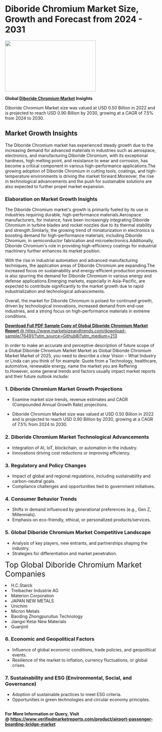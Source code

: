 <H1>Diboride Chromium Market Size, Growth and Forecast from 2024 - 2031</H1><img class="aligncenter size-medium wp-image-584254" src="https://thirdeyenews.in/wp-content/uploads/2024/09/Global-Market-Research-300x168.jpeg" alt="" width="300" height="168" /><p><strong>Global&nbsp;<a href="https://www.marketsizeandtrends.com/download-sample/76491/?utm_source=Github8j?utm_medium=213">Diboride Chromium Market</a> Insights</strong></p><p>Diboride Chromium Market size was valued at USD 0.50 Billion in 2022 and is projected to reach USD 0.90 Billion by 2030, growing at a CAGR of 7.5% from 2024 to 2030.</p><p><h2>Market Growth Insights</h2> <p>The Diboride Chromium market has experienced steady growth due to the increasing demand for advanced materials in industries such as aerospace, electronics, and manufacturing.Diboride Chromium, with its exceptional hardness, high melting point, and resistance to wear and corrosion, has become a critical component in various high-performance applications.The growing adoption of Diboride Chromium in cutting tools, coatings, and high-temperature environments is driving the market forward.Moreover, the rise in technological advancements and the push for sustainable solutions are also expected to further propel market expansion.</p> <p><a href="#"></a></p> <h3>Elaboration on Market Growth Insights</h3> <p>The Diboride Chromium market's growth is primarily fueled by its use in industries requiring durable, high-performance materials.Aerospace manufacturers, for instance, have been increasingly integrating Diboride Chromium in turbine blades and rocket nozzles due to its thermal stability and strength.Similarly, the growing trend of miniaturization in electronics is boosting demand for high-performance materials, including Diboride Chromium, in semiconductor fabrication and microelectronics.Additionally, Diboride Chromium's role in providing high-efficiency coatings for industrial machinery further enhances its market position.</p> <p>With the rise in industrial automation and advanced manufacturing techniques, the application areas of Diboride Chromium are expanding.The increased focus on sustainability and energy-efficient production processes is also spurring the demand for Diboride Chromium in various energy and defense applications.Emerging markets, especially in Asia-Pacific, are expected to contribute significantly to the market growth due to rapid industrialization and technological advancements.</p> <p>Overall, the market for Diboride Chromium is poised for continued growth, driven by technological innovations, increased demand from end-use industries, and a strong focus on high-performance materials in extreme conditions.</p> <p><a href="#"></p><p><span class=""><strong>Download Full PDF Sample Copy of Global Diboride Chromium Market Report</strong> @ <a href="https://www.marketsizeandtrends.com/download-sample/76491/?utm_source=Github8j?utm_medium=213" target="_blank">https://www.marketsizeandtrends.com/download-sample/76491/?utm_source=Github8j?utm_medium=213</a></span></p><p>In order to make an accurate and perceptive description of future scope of a Global&nbsp;Diboride Chromium Market Market as Global&nbsp;Diboride Chromium Market Market of 2025, you need to describe a clear Vision &ndash; What Industry or Linda can you think of for example: Quote from a Technology, healthcare, automotive, renewable energy, name the market you are Reffering to.However, some general trends and factors usually impact market reports and their future outlook include:</p><h3>1.&nbsp;<strong>Diboride Chromium Market Growth Projections</strong></h3><ul><li>Examine market size trends, revenue estimates and CAGR (Compounded Annual Growth Rate) projections.</li><li><p>Diboride Chromium Market size was valued at USD 0.50 Billion in 2022 and is projected to reach USD 0.90 Billion by 2030, growing at a CAGR of 7.5% from 2024 to 2030.</p></li></ul><h3>2.&nbsp;<strong>Diboride Chromium Market Technological Advancements</strong></h3><ul><li>Integration of AI, IoT, blockchain, or automation in the industry.</li><li>Innovations driving cost reductions or improving efficiency.</li></ul><h3>3.&nbsp;<strong>Regulatory and Policy Changes</strong></h3><ul><li>Impact of global and regional regulations, including sustainability and carbon-neutral goals.</li><li>Compliance challenges and opportunities tied to government initiatives.</li></ul><h3>4.&nbsp;<strong>Consumer Behavior Trends</strong></h3><ul><li>Shifts in demand influenced by generational preferences (e.g., Gen Z, Millennials).</li><li>Emphasis on eco-friendly, ethical, or personalized products/services.</li></ul><h3>5.&nbsp;<strong>Global Diboride Chromium Market Competitive Landscape</strong></h3><ul><li>Analysis of key players, new entrants, and partnerships shaping the industry.</li><li>Strategies for differentiation and market penetration.</li></ul><p data-pm-slice="1 1 []"><span style="color: inherit; font-family: inherit; font-size: 25px;">Top Global Diboride Chromium Market Companies</span></p><div class="" data-test-id=""><p><li>H.C.Starck</li><li> Treibacher Industrie AG</li><li> Materion Corporation</li><li> JAPAN NEW METALS</li><li> Unichim</li><li> Micron Metals</li><li> Baoding Zhongpuruituo Technology</li><li> Jiangxi Ketai New Materials</li><li> Guanjinli</li></p></div><h3>6.&nbsp;<strong>Economic and Geopolitical Factors</strong></h3><ul><li>Influence of global economic conditions, trade policies, and geopolitical events.</li><li>Resilience of the market to inflation, currency fluctuations, or global crises.</li></ul><h3>7.&nbsp;<strong>Sustainability and ESG (Environmental, Social, and Governance)</strong></h3><ul><li>Adoption of sustainable practices to meet ESG criteria.</li><li>Opportunities in green technologies and circular economy principles.</li></ul><h2><strong style="font-size: 14px;">For More Information or Query, Visit @&nbsp;</strong><a style="background-color: #ffffff; font-size: 14px;" href="https://www.marketsizeandtrends.com/report/diboride-chromium-market/" target="_blank">https://www.verifiedmarketreports.com/product/airport-passenger-boarding-bridge-market</a></h2>